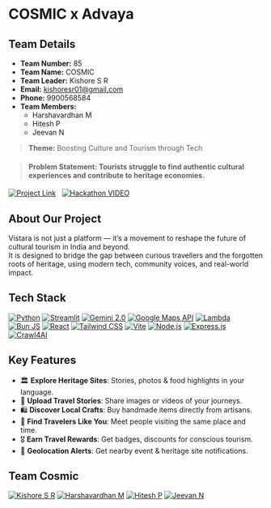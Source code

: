 # COSMIC x Advaya

## Team Details
- **Team Number:** 85
- **Team Name:** COSMIC
- **Team Leader:** Kishore S R
- **Email:** kishoresr01@gmail.com
- **Phone:** 9900568584
- **Team Members:**
  - Harshavardhan M
  - Hitesh P
  - Jeevan N

> **Theme:** Boosting Culture and Tourism through Tech

> #### **Problem Statement:** Tourists struggle to find authentic cultural experiences and contribute to heritage economies.

[![Project Link](https://img.shields.io/badge/Project%20Link-37a779?style=for-the-badge)](vistara-cosmic.vercel.app)  &nbsp; 
[![Hackathon VIDEO](https://img.shields.io/badge/Demo%20Video-%23FF0000.svg?style=for-the-badge&logo=YouTube&logoColor=white)](https://drive.google.com/file/d/1LwYCrY9XuiIHgHD9qHpiGl3LZ5shVJss/view?usp=sharing)  

## About Our Project
Vistara is not just a platform — it’s a movement to reshape the future of cultural tourism in India and beyond.  
It is designed to bridge the gap between curious travellers and the forgotten roots of heritage, using modern tech, community voices, and real-world impact.

## Tech Stack

[![Python](https://img.shields.io/badge/python-%2314354C.svg?&style=for-the-badge&logo=python&logoColor=white)](https://www.python.org/)  [![Streamlit](https://img.shields.io/badge/Streamlit-%23FF4B4B.svg?style=for-the-badge&logoColor=white)](https://streamlit.io/)  [![Gemini 2.0](https://img.shields.io/badge/gemini%202.0-%2320232a.svg?style=for-the-badge&logo=google&logoColor=white)](https://cloud.google.com/natural-language)  [![Google Maps API](https://img.shields.io/badge/Google%20Maps%20API-%23150458.svg?style=for-the-badge&logo=google&logoColor=white)](https://developers.google.com/maps)  [![Lambda](https://img.shields.io/badge/AWS%20Lambda-%2320232a.svg?style=for-the-badge&logo=amazon-aws&logoColor=white)](https://aws.amazon.com/lambda/)  [![Bun JS](https://img.shields.io/badge/bun.js-%2320232a.svg?style=for-the-badge&logo=javascript&logoColor=white)](https://www.typescriptlang.org/)  [![React](https://img.shields.io/badge/react-%2320232a.svg?&style=for-the-badge&logo=react&logoColor=%2361DAFB)](https://reactjs.org/)  [![Tailwind CSS](https://img.shields.io/badge/tailwind%20css-%23339933.svg?&style=for-the-badge&logo=tailwindcss&logoColor=white)](https://tailwindcss.com/)  [![Vite](https://img.shields.io/badge/Vite-643EED.svg?style=for-the-badge&logo=vite&logoColor=white)](https://vitejs.dev/)  [![Node.js](https://img.shields.io/badge/node.js-%23339933.svg?&style=for-the-badge&logo=node.js&logoColor=white)](https://nodejs.org/)  [![Express.js](https://img.shields.io/badge/express.js-%23404d59.svg?&style=for-the-badge&logo=express&logoColor=white)](https://expressjs.com/)  [![Crawl4AI](https://img.shields.io/badge/Crawl4AI-%23404d59.svg?style=for-the-badge&logo=python&logoColor=white)](https://crawl4ai.com/)  


## Key Features

- 🏛️ **Explore Heritage Sites**: Stories, photos & food highlights in your language.
- 📸 **Upload Travel Stories**: Share images or videos of your journeys.
- 🛍️ **Discover Local Crafts**: Buy handmade items directly from artisans.
- 🤝 **Find Travelers Like You**: Meet people visiting the same place and time.
- 🎖️ **Earn Travel Rewards**: Get badges, discounts for conscious tourism.
- 📍 **Geolocation Alerts**: Get nearby event & heritage site notifications.

## Team Cosmic

[![Kishore S R](https://img.shields.io/badge/kishore%20s%20r-%230077B5.svg?style=for-the-badge&logo=linkedin&logoColor=white)](https://www.linkedin.com/in/Kishore-SR)  [![Harshavardhan M](https://img.shields.io/badge/harshavardhan%20m-%230077B5.svg?style=for-the-badge&logo=linkedin&logoColor=white)](https://www.linkedin.com/in/harshavardhan-md/)  [![Hitesh P](https://img.shields.io/badge/hitesh%20p-%230077B5.svg?style=for-the-badge&logo=linkedin&logoColor=white)](https://www.linkedin.com/in/hitesh-p-aa55662a3) [![Jeevan N](https://img.shields.io/badge/jeevan%20n-%230077B5.svg?style=for-the-badge&logo=linkedin&logoColor=white)](https://www.linkedin.com/in/jeevan-n-39a5652a3/)
